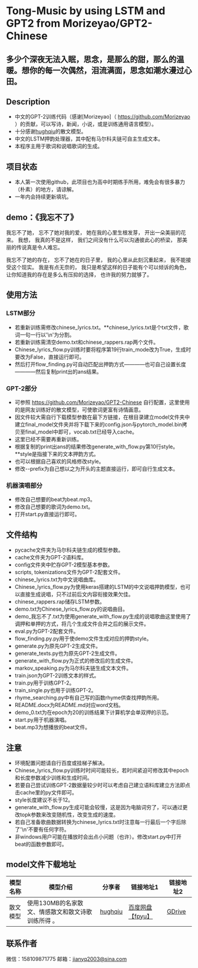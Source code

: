 # Tong-Music by using LSTM and GPT2 from Morizeyao/GPT2-Chinese
## 多少个深夜无法入眠，思念，是那么的甜，那么的温暖。想你的每一次偶然，泪流满面，思念如潮水漫过心田。
## Description

- 中文的GPT-2训练代码（感谢[Morizeyao]（ https://github.com/Morizeyao ）的贡献，可以写诗，新闻，小说，或是训练通用语言模型）。
- 十分感谢[hughqiu](https://github.com/hughqiu "hughqiu")的散文模型。
- 中文的LSTM押韵处理器，其中配有马尔科夫链可自主生成文本。
- 本程序主用于歌词和说唱歌词的生成。

## 项目状态

- 本人第一次使用github，此项目也为高中时期练手所用，难免会有很多暴力（朴素）的地方，请谅解。
- 一年内会持续更新填坑。

## demo：《我忘不了》

我忘不了她，
忘不了她对我的爱，
她在我的心里生根发芽，
开出一朵美丽的花来。
我想，
我真的不是这样，
我们之间没有什么可以沟通彼此心的桥梁，
那美丽的传说真是令人难忘。

我忘不了她的存在，
忘不了她在的日子里，
我的心里从此刻沉重起来，
我不能接受这个现实。
我是有点无奈的，
我只是希望这样的日子能有个可以倾诉的角色，
让你知道我的存在是多么有压抑的选择，
也许我的努力就够了。

## 使用方法

### LSTM部分

- 若重新训练需修改chinese_lyrics.txt。**chinese_lyrics.txt是个txt文件，歌词一句一行以'\n'为分割。
- 若重新训练需清空demo.txt和chinese_rappers.rap两个文件。
- Chinese_lyrics_flow.py训练时要将程序第19行train_mode改为True，生成时要改为False，直接运行即可。
- 然后打开flow_finding.py可自动匹配出押韵方式————也可自己设置长度————然后复制print出的ans结果。

### GPT-2部分

- 可参照 https://github.com/Morizeyao/GPT2-Chinese 自行配置，这里使用的是网友训练好的散文模型，可使歌词更富有诗情画意。
- 因文件较大需自行下载模型参数在最下方链接，在根目录建立model文件夹中建立final_model文件夹并将下载下来的config.json与pytorch_model.bin拷贝至final_model中即可，vocab.txt已经导入cache。
- 这里已经不需要再重新训练。
- 根据复制的print出ans的结果修改generate_with_flow.py第10行style。 **style是指接下来的文本押韵方式。
- 也可以根据自己喜欢的风格修改style。
- 修改--prefix为自己想以之为开头的主题直接运行，即可自行生成文本。

### 机器演唱部分

- 修改自己想要的beat为beat.mp3。
- 修改自己想要的歌词为demo.txt。
- 打开start.py直接运行即可。

## 文件结构

- pycache文件夹为马尔科夫链生成的模型参数。
- cache文件夹为GPT-2语料库。
- config文件夹中贮存GPT-2模型基本参数。
- scripts, tokenizations文件为GPT-2配套文件。
- chinese_lyrics.txt为中文说唱曲库。
- Chinese_lyrics_flow.py为使用keras搭建的LSTM的中文说唱押韵模型，也可以直接生成说唱，只不过前后文内容衔接效果欠佳。
- chinese_rappers.rap储存LSTM参数。
- demo.txt为Chinese_lyrics_flow.py的说唱曲目。
- demo_我忘不了.txt为使用generate_with_flow.py生成的说唱歌曲这里使用了调押和单押的方式，将几个生成文件合并之后的展示文件。
- eval.py为GPT-2配套文件。
- flow_finding.py.py用于使demo文件生成对应的押韵style。
- generate.py为原先GPT-2生成文件。
- generate_texts.py也为原先GPT-2生成文件。
- generate_with_flow.py为正式的修改后的生成文件。
- markov_speaking.py为马尔科夫链生成文本文件。
- train.json为GPT-2训练文本的样式。
- train.py用于训练GPT-2。
- train_single.py也用于训练GPT-2。
- rhyme_searching.py中有自己写的函数rhyme供查找押韵所用。
- README.docx为README.md对应word文档。
- demo_0.txt为在epoch为20的训练结果下计算机学会单双押的示范。
- start.py用于机器演唱。
- beat.mp3为想播放的beat文件。

## 注意

- 环境配置问题请自行百度或挂梯子解决。
- Chinese_lyrics_flow.py训练时时间可能较长，若时间紧迫可修改其中epoch和长度参数减少训练和生成时间。
- 若要自己尝试训练GPT-2数据量较少时可以考虑自己建立语料库建立方法即点击cache里的py文件即可。
- style长度建议不长于12。
- generate_with_flow.py生成可能会较慢，这是因为电脑词穷了，可以通过更改topk参数来改变随机性，改变生成的速度。
- 若自己准备歌曲数据转换为chinese_lyrics.txt时注意每一行最后一个字后除了'\n'不要有任何字符。
- 非windows用户可能在播放时会出点小问题（也许）。修改start.py中打开beat的函数参数即可。

## model文件下载地址
|  模型名称 |   模型介绍|   分享者|  链接地址1 |  链接地址2 |
| ------------ | ------------ | ------------ | ------------ | ------------ |
| 散文模型  | 使用130MB的名家散文、情感散文和散文诗歌训练所得 。  |  [hughqiu](https://github.com/hughqiu "hughqiu") | [百度网盘【fpyu】](https://pan.baidu.com/s/1nbrW5iw34GRhoTin8uU2tQ)   | [GDrive](https://drive.google.com/drive/folders/1rJC4niJKMVwixUQkuL9k5teLRnEYTmUf?usp=sharing "GDrive") |

## 联系作者

微信：158109871775
邮箱：jianyq2003@sina.com

